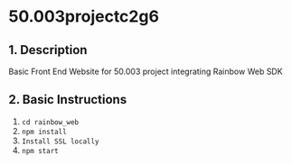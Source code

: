 # 50.003projectc2g6

## 1. Description
Basic Front End Website for 50.003 project integrating Rainbow Web SDK
## 2. Basic Instructions
1. `cd rainbow_web`
2. `npm install`
3. `Install SSL locally`
3. `npm start` 
